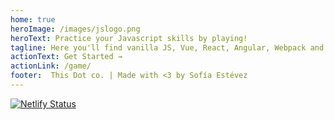 ```yaml
---
home: true
heroImage: /images/jslogo.png
heroText: Practice your Javascript skills by playing!
tagline: Here you'll find vanilla JS, Vue, React, Angular, Webpack and Node questions to test your skills. And some jokes too :)
actionText: Get Started →
actionLink: /game/
footer:  This Dot co. | Made with <3 by Sofía Estévez
---
```

[![Netlify Status](https://api.netlify.com/api/v1/badges/238d8c1f-68e0-4ae2-bd07-1a7a6ad25c9a/deploy-status)](https://app.netlify.com/sites/jsjeopardy/deploys)


